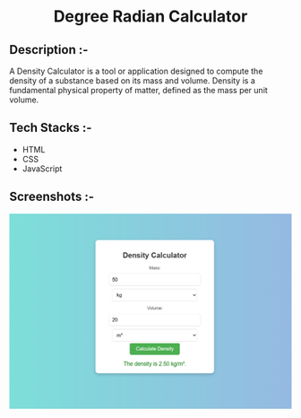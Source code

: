 # <p align="center">Degree Radian Calculator</p>

## Description :-

A Density Calculator is a tool or application designed to compute the density of a substance based on its mass and volume. Density is a fundamental physical property of matter, defined as the mass per unit volume.

## Tech Stacks :-

- HTML
- CSS
- JavaScript

## Screenshots :-

![image](<Screenshot 2024-12-23 122757.png>)
